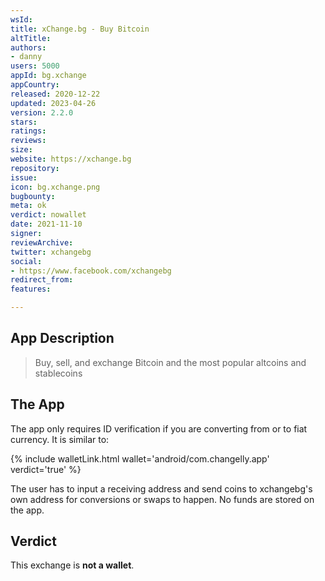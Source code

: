 ```yaml
---
wsId: 
title: xChange.bg - Buy Bitcoin
altTitle: 
authors:
- danny
users: 5000
appId: bg.xchange
appCountry: 
released: 2020-12-22
updated: 2023-04-26
version: 2.2.0
stars: 
ratings: 
reviews: 
size: 
website: https://xchange.bg
repository: 
issue: 
icon: bg.xchange.png
bugbounty: 
meta: ok
verdict: nowallet
date: 2021-11-10
signer: 
reviewArchive: 
twitter: xchangebg
social:
- https://www.facebook.com/xchangebg
redirect_from: 
features: 

---
```


## App Description

>  Buy, sell, and exchange Bitcoin and the most popular altcoins and stablecoins

## The App

The app only requires ID verification if you are converting from or to fiat currency. It is similar to:

{% include walletLink.html wallet='android/com.changelly.app' verdict='true' %}

The user has to input a receiving address and send coins to xchangebg's own address for conversions or swaps to happen. No funds are stored on the app.

## Verdict

This exchange is **not a wallet**.
